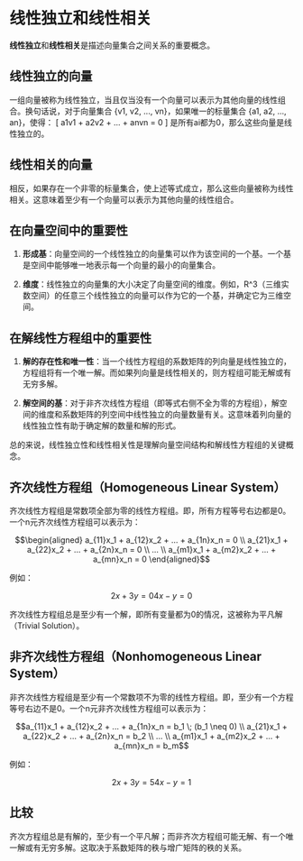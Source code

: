 # 线性独立和线性相关

**线性独立**和**线性相关**是描述向量集合之间关系的重要概念。

## 线性独立的向量

一组向量被称为线性独立，当且仅当没有一个向量可以表示为其他向量的线性组合。换句话说，对于向量集合 {v1, v2, ..., vn}，如果唯一的标量集合 {a1, a2, ..., an}，使得：
\[ a1v1 + a2v2 + ... + anvn = 0 \]
是所有ai都为0，那么这些向量是线性独立的。

## 线性相关的向量

相反，如果存在一个非零的标量集合，使上述等式成立，那么这些向量被称为线性相关。这意味着至少有一个向量可以表示为其他向量的线性组合。

## 在向量空间中的重要性

1. **形成基**：向量空间的一个线性独立的向量集可以作为该空间的一个基。一个基是空间中能够唯一地表示每一个向量的最小的向量集合。

2. **维度**：线性独立的向量集的大小决定了向量空间的维度。例如，R^3（三维实数空间）的任意三个线性独立的向量可以作为它的一个基，并确定它为三维空间。

## 在解线性方程组中的重要性

1. **解的存在性和唯一性**：当一个线性方程组的系数矩阵的列向量是线性独立的，方程组将有一个唯一解。而如果列向量是线性相关的，则方程组可能无解或有无穷多解。

2. **解空间的基**：对于非齐次线性方程组（即等式右侧不全为零的方程组），解空间的维度和系数矩阵的列空间中线性独立的向量数量有关。这意味着列向量的线性独立性有助于确定解的数量和解的形式。

总的来说，线性独立性和线性相关性是理解向量空间结构和解线性方程组的关键概念。

## 齐次线性方程组（Homogeneous Linear System）

齐次线性方程组是常数项全部为零的线性方程组。即，所有方程等号右边都是0。一个n元齐次线性方程组可以表示为：

```math
\begin{aligned}
a_{11}x_1 + a_{12}x_2 + ... + a_{1n}x_n = 0 \\
a_{21}x_1 + a_{22}x_2 + ... + a_{2n}x_n = 0 \\
... \\
a_{m1}x_1 + a_{m2}x_2 + ... + a_{mn}x_n = 0
\end{aligned}
```

例如：

```math
2x + 3y = 0
4x - y = 0
```

齐次线性方程组总是至少有一个解，即所有变量都为0的情况，这被称为平凡解（Trivial Solution）。

## 非齐次线性方程组（Nonhomogeneous Linear System）

非齐次线性方程组是至少有一个常数项不为零的线性方程组。即，至少有一个方程等号右边不是0。一个n元非齐次线性方程组可以表示为：

```math
a_{11}x_1 + a_{12}x_2 + ... + a_{1n}x_n = b_1 \; (b_1 \neq 0) \\
a_{21}x_1 + a_{22}x_2 + ... + a_{2n}x_n = b_2 \\
... \\
a_{m1}x_1 + a_{m2}x_2 + ... + a_{mn}x_n = b_m
```

例如：

```math
2x + 3y = 5
4x - y = 1
```

## 比较

齐次方程组总是有解的，至少有一个平凡解；而非齐次方程组可能无解、有一个唯一解或有无穷多解。这取决于系数矩阵的秩与增广矩阵的秩的关系。
